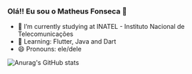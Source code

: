### Olá!! Eu sou o Matheus Fonseca 👋

- 🔭 I’m currently studying at INATEL - Instituto Nacional de Telecomunicações
- 🌱 Learning: Flutter, Java and Dart
- 😄 Pronouns: ele/dele

![Anurag's GitHub stats](https://github-readme-stats.vercel.app/api?username=matheusAFONSECA&count_private=true&show_icons=true&theme=dracula)
